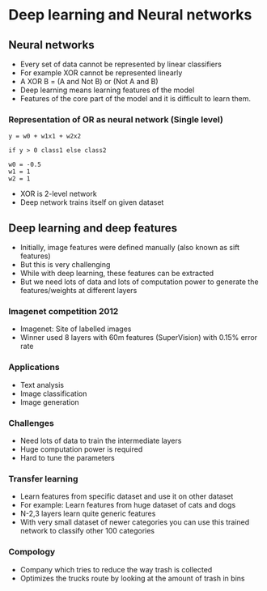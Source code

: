 # Deep learning and Neural networks

## Neural networks
- Every set of data cannot be represented by linear classifiers
- For example XOR cannot be represented linearly
- A XOR B = (A and Not B) or (Not A and B)
- Deep learning means learning features of the model
- Features of the core part of the model and it is difficult to learn them.

### Representation of OR as neural network (Single level)

    y = w0 + w1x1 + w2x2

    if y > 0 class1 else class2

    w0 = -0.5
    w1 = 1
    w2 = 1

- XOR is 2-level network
- Deep network trains itself on given dataset

## Deep learning and deep features
- Initially, image features were defined manually (also known as sift features)
- But this is very challenging
- While with deep learning, these features can be extracted
- But we need lots of data and lots of computation power to generate the features/weights at different layers

### Imagenet competition 2012
- Imagenet: Site of labelled images
- Winner used 8 layers with 60m features (SuperVision) with 0.15% error rate

### Applications
- Text analysis
- Image classification
- Image generation

### Challenges
- Need lots of data to train the intermediate layers
- Huge computation power is required
- Hard to tune the parameters

### Transfer learning
- Learn features from specific dataset and use it on other dataset
- For example: Learn features from huge dataset of cats and dogs
- N-2,3 layers learn quite generic features
- With very small dataset of newer categories you can use this trained network to classify other 100 categories

### Compology
- Company which tries to reduce the way trash is collected
- Optimizes the trucks route by looking at the amount of trash in bins
